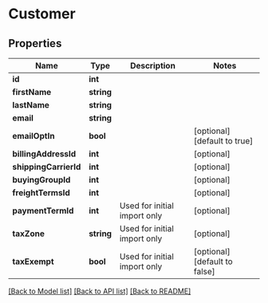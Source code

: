 # Customer

## Properties
Name | Type | Description | Notes
------------ | ------------- | ------------- | -------------
**id** | **int** |  | 
**firstName** | **string** |  | 
**lastName** | **string** |  | 
**email** | **string** |  | 
**emailOptIn** | **bool** |  | [optional] [default to true]
**billingAddressId** | **int** |  | [optional] 
**shippingCarrierId** | **int** |  | [optional] 
**buyingGroupId** | **int** |  | [optional] 
**freightTermsId** | **int** |  | [optional] 
**paymentTermId** | **int** | Used for initial import only | [optional] 
**taxZone** | **string** | Used for initial import only | [optional] 
**taxExempt** | **bool** | Used for initial import only | [optional] [default to false]

[[Back to Model list]](../README.md#documentation-for-models) [[Back to API list]](../README.md#documentation-for-api-endpoints) [[Back to README]](../README.md)


